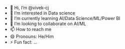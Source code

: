 - 👋 Hi, I’m @vivek-cj
- 👀 I’m interested in Data science 
- 🌱 I’m currently learning AI/Data Science/ML/Power BI 
- 💞️ I’m looking to collaborate on AI/ML
- 📫 How to reach me 
- 😄 Pronouns: He/Him
- ⚡ Fun fact: ...

<!---
vivek-cj/vivek-cj is a ✨ special ✨ repository because its `README.md` (this file) appears on your GitHub profile.
You can click the Preview link to take a look at your changes.
--->
